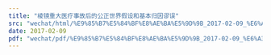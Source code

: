 ```yaml
---
title: "棱镜重大医疗事故后的公正世界假设和基本归因谬误"
src: "wechat/html/%E9%85%B7%E5%84%BF%E8%AE%BA%E5%9D%9B_2017-02-09_%E6%A3%B1%E9%95%9C%E9%87%8D%E5%A4%A7%E5%8C%BB%E7%96%97%E4%BA%8B%E6%95%85%E5%90%8E%E7%9A%84%E5%85%AC%E6%AD%A3%E4%B8%96%E7%95%8C%E5%81%87%E8%AE%BE%E5%92%8C%E5%9F%BA%E6%9C%AC%E5%BD%92%E5%9B%A0%E8%B0%AC%E8%AF%AF.html"
date: 2017-02-09
pdf: "wechat/pdf/%E9%85%B7%E5%84%BF%E8%AE%BA%E5%9D%9B_2017-02-09_%E6%A3%B1%E9%95%9C%E9%87%8D%E5%A4%A7%E5%8C%BB%E7%96%97%E4%BA%8B%E6%95%85%E5%90%8E%E7%9A%84%E5%85%AC%E6%AD%A3%E4%B8%96%E7%95%8C%E5%81%87%E8%AE%BE%E5%92%8C%E5%9F%BA%E6%9C%AC%E5%BD%92%E5%9B%A0%E8%B0%AC%E8%AF%AF.pdf"
---
```

